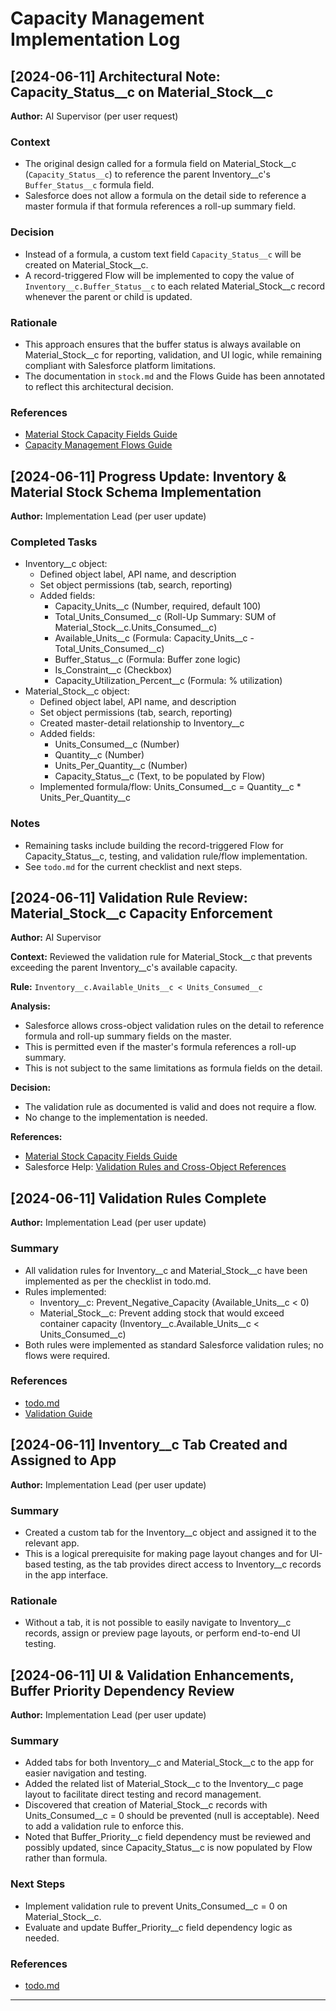 # Capacity Management Implementation Log

## [2024-06-11] Architectural Note: Capacity_Status__c on Material_Stock__c

**Author:** AI Supervisor (per user request)

### Context
- The original design called for a formula field on Material_Stock__c (`Capacity_Status__c`) to reference the parent Inventory__c's `Buffer_Status__c` formula field.
- Salesforce does not allow a formula on the detail side to reference a master formula if that formula references a roll-up summary field.

### Decision
- Instead of a formula, a custom text field `Capacity_Status__c` will be created on Material_Stock__c.
- A record-triggered Flow will be implemented to copy the value of `Inventory__c.Buffer_Status__c` to each related Material_Stock__c record whenever the parent or child is updated.

### Rationale
- This approach ensures that the buffer status is always available on Material_Stock__c for reporting, validation, and UI logic, while remaining compliant with Salesforce platform limitations.
- The documentation in `stock.md` and the Flows Guide has been annotated to reflect this architectural decision.

### References
- [Material Stock Capacity Fields Guide](./stock.md#capacity_status__c-formula)
- [Capacity Management Flows Guide](./flows.md#container-update-flow)

## [2024-06-11] Progress Update: Inventory & Material Stock Schema Implementation

**Author:** Implementation Lead (per user update)

### Completed Tasks
- Inventory__c object:
  - Defined object label, API name, and description
  - Set object permissions (tab, search, reporting)
  - Added fields:
    - Capacity_Units__c (Number, required, default 100)
    - Total_Units_Consumed__c (Roll-Up Summary: SUM of Material_Stock__c.Units_Consumed__c)
    - Available_Units__c (Formula: Capacity_Units__c - Total_Units_Consumed__c)
    - Buffer_Status__c (Formula: Buffer zone logic)
    - Is_Constraint__c (Checkbox)
    - Capacity_Utilization_Percent__c (Formula: % utilization)
- Material_Stock__c object:
  - Defined object label, API name, and description
  - Set object permissions (tab, search, reporting)
  - Created master-detail relationship to Inventory__c
  - Added fields:
    - Units_Consumed__c (Number)
    - Quantity__c (Number)
    - Units_Per_Quantity__c (Number)
    - Capacity_Status__c (Text, to be populated by Flow)
  - Implemented formula/flow: Units_Consumed__c = Quantity__c * Units_Per_Quantity__c

### Notes
- Remaining tasks include building the record-triggered Flow for Capacity_Status__c, testing, and validation rule/flow implementation.
- See `todo.md` for the current checklist and next steps.

## [2024-06-11] Validation Rule Review: Material_Stock__c Capacity Enforcement

**Author:** AI Supervisor

**Context:**
Reviewed the validation rule for Material_Stock__c that prevents exceeding the parent Inventory__c's available capacity.

**Rule:**
`Inventory__c.Available_Units__c < Units_Consumed__c`

**Analysis:**
- Salesforce allows cross-object validation rules on the detail to reference formula and roll-up summary fields on the master.
- This is permitted even if the master's formula references a roll-up summary.
- This is not subject to the same limitations as formula fields on the detail.

**Decision:**
- The validation rule as documented is valid and does not require a flow.
- No change to the implementation is needed.

**References:**
- [Material Stock Capacity Fields Guide](./stock.md#2-create-validation-rule)
- Salesforce Help: [Validation Rules and Cross-Object References](https://help.salesforce.com/s/articleView?id=sf.fields_validation_rules_cross_object.htm&type=5)

## [2024-06-11] Validation Rules Complete

**Author:** Implementation Lead (per user update)

### Summary
- All validation rules for Inventory__c and Material_Stock__c have been implemented as per the checklist in todo.md.
- Rules implemented:
  - Inventory__c: Prevent_Negative_Capacity (Available_Units__c < 0)
  - Material_Stock__c: Prevent adding stock that would exceed container capacity (Inventory__c.Available_Units__c < Units_Consumed__c)
- Both rules were implemented as standard Salesforce validation rules; no flows were required.

### References
- [todo.md](./todo.md#3-validation-rules-complexity-2)
- [Validation Guide](./validation.md)

## [2024-06-11] Inventory__c Tab Created and Assigned to App

**Author:** Implementation Lead (per user update)

### Summary
- Created a custom tab for the Inventory__c object and assigned it to the relevant app.
- This is a logical prerequisite for making page layout changes and for UI-based testing, as the tab provides direct access to Inventory__c records in the app interface.

### Rationale
- Without a tab, it is not possible to easily navigate to Inventory__c records, assign or preview page layouts, or perform end-to-end UI testing.

## [2024-06-11] UI & Validation Enhancements, Buffer Priority Dependency Review

**Author:** Implementation Lead (per user update)

### Summary
- Added tabs for both Inventory__c and Material_Stock__c to the app for easier navigation and testing.
- Added the related list of Material_Stock__c to the Inventory__c page layout to facilitate direct testing and record management.
- Discovered that creation of Material_Stock__c records with Units_Consumed__c = 0 should be prevented (null is acceptable). Need to add a validation rule to enforce this.
- Noted that Buffer_Priority__c field dependency must be reviewed and possibly updated, since Capacity_Status__c is now populated by Flow rather than formula.

### Next Steps
- Implement validation rule to prevent Units_Consumed__c = 0 on Material_Stock__c.
- Evaluate and update Buffer_Priority__c field dependency logic as needed.

### References
- [todo.md](./todo.md)

--- 